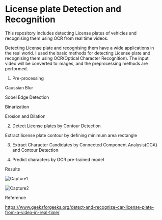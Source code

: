 # License plate Detection and Recognition

This repository includes detecting License plates of vehicles and recognising them using OCR from real time videos.

Detecting License plate and recognising them have a wide applications in the real world.
I used the basic methods for detecting License plate and recognising them using OCR(Optical Character Recognition). The input video will be converted to images, and the preprocessing methods are performed.

1. Pre-processing

Gaussian Blur

Sobel Edge Detection

Binarization

Erosion and Dilation

2. Detect License plates by Contour Detection

Extract license plate contour by defining minimum area rectangle

3.  Extract Character Candidates by Connected Component Analysis(CCA) and Contour Detection

4. Predict characters by OCR pre-trained model


Results

![Capture1](https://user-images.githubusercontent.com/71822090/133805169-7711e6b3-929b-4f10-b69d-e5108399bf6a.JPG)

![Capture2](https://user-images.githubusercontent.com/71822090/133805224-2ba10115-7a30-4348-831d-2e75c8242841.JPG)

Reference

https://www.geeksforgeeks.org/detect-and-recognize-car-license-plate-from-a-video-in-real-time/









